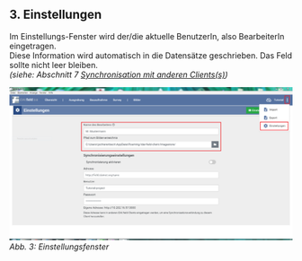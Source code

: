 ﻿## 3. Einstellungen

Im Einstellungs-Fenster wird der/die aktuelle BenutzerIn, also
BearbeiterIn eingetragen.\
Diese Information wird automatisch in die
Datensätze geschrieben. Das Feld sollte nicht leer bleiben.\
*(siehe: Abschnitt 7 [Synchronisation mit anderen Clients(s)](../../manual/07._sync))*

![handbuch_settings_01](images/handbuch_settings_01.PNG)
*Abb. 3: Einstellungsfenster*
